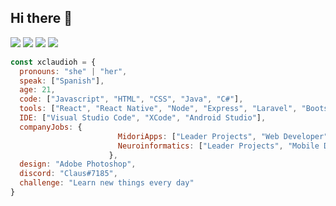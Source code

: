 <h2>Hi there 👋</h2>

[![](https://img.shields.io/badge/LinkedIn-claudiopalmalópez-2877B5)](https://www.linkedin.com/in/claudio-palma-l%C3%B3pez-876087175/)
[![](https://img.shields.io/badge/Twitter-x_claus1-39A2F2)](https://twitter.com/x_claus1/)
[![](https://img.shields.io/badge/Twitch-xclaus1-924CF7)](https://twitch.tv/xclaus1/)
[![](https://img.shields.io/badge/Outlook-xclaudioh@outlook.com-2178D4)](mailto:xclaudioh@outlook.com)



```javascript
const xclaudioh = {
  pronouns: "she" | "her",
  speak: ["Spanish"],
  age: 21,
  code: ["Javascript", "HTML", "CSS", "Java", "C#"],
  tools: ["React", "React Native", "Node", "Express", "Laravel", "Bootstrap", "MySQL", "MongoDB"],
  IDE: ["Visual Studio Code", "XCode", "Android Studio"],
  companyJobs: {
                        MidoriApps: ["Leader Projects", "Web Developer", "Mobile Developer", "Bots Discord Developer"],
                        Neuroinformatics: ["Leader Projects", "Mobile Developer"],
                      },
  design: "Adobe Photoshop",
  discord: "Claus#7185",
  challenge: "Learn new things every day"
}
```
